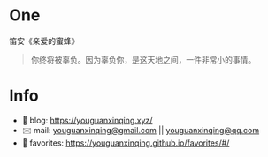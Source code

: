 
# One 
 
  
笛安《亲爱的蜜蜂》 
 
>你终将被辜负。因为辜负你，是这天地之间，一件非常小的事情。        
 

# Info

- 📝 blog: https://youguanxinqing.xyz/
- ✉️  mail: youguanxinqing@gmail.com || youguanxinqing@qq.com
- 📙 favorites: https://youguanxinqing.github.io/favorites/#/
